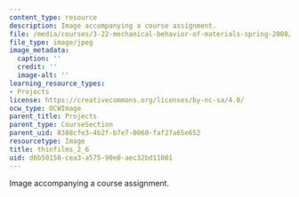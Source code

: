```yaml
---
content_type: resource
description: Image accompanying a course assignment.
file: /media/courses/3-22-mechanical-behavior-of-materials-spring-2008/d6b50158cea3a57590e0aec32bd11001_thinfilms_2_6.jpg
file_type: image/jpeg
image_metadata:
  caption: ''
  credit: ''
  image-alt: ''
learning_resource_types:
- Projects
license: https://creativecommons.org/licenses/by-nc-sa/4.0/
ocw_type: OCWImage
parent_title: Projects
parent_type: CourseSection
parent_uid: 8388cfe3-4b2f-b7e7-0060-faf27a65e652
resourcetype: Image
title: thinfilms_2_6
uid: d6b50158-cea3-a575-90e0-aec32bd11001
---
```

Image accompanying a course assignment.